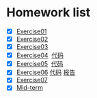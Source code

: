 # Homework list
- [x] [Exercise01](https://github.com/cyzason/computional_phsics_N2015301020014/blob/cyzason-patch-1/chenyizhong.png?raw=true)
- [x] [Exercise02](https://github.com/cyzason/computional_phsics_N2015301020014/blob/moving-words.gif/QQ%E5%9B%BE%E7%89%8720170922212156.gif)
- [x] [Exercise03](http://note.youdao.com/noteshare?id=2dd32c4b14330ae4bf8d1b3702403e3c)
- [x] [Exercise04](https://github.com/cyzason/computional_phsics_N2015301020014/blob/master/2017-10-14-00-40-07.gif)  [代码](http://note.youdao.com/noteshare?id=33c2188c968ac6fdbb1227b6cb526a7e)
- [x] [Exercise05](https://github.com/cyzason/computional_phsics_N2015301020014/blob/master/erercise5.png)  [代码](http://note.youdao.com/noteshare?id=442749010acb07378f2b5c932298172a)
- [x] [Exercise06](https://github.com/cyzason/computional_phsics_N2015301020014/blob/master/%E6%B7%B7%E6%B2%8C.png)  [代码](http://note.youdao.com/noteshare?id=7298ba46f9fd520c6b3c18d1f3f96854)
[报告](http://note.youdao.com/noteshare?id=a925b8a8015400f4edca4e549ce5d10e)
- [x] [Exercise07](http://note.youdao.com/noteshare?id=ea6628d2882d32a26006a13514b07d60) 
- [x] [Mid-term](http://note.youdao.com/noteshare?id=c5d6dc06ba750fb575bf73e7a8ef2206)
